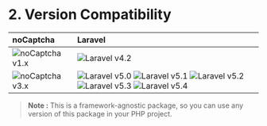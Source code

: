 # 2. Version Compatibility

| noCaptcha                         | Laravel                                                                                                                                          |
|:----------------------------------|:-------------------------------------------------------------------------------------------------------------------------------------------------|
| ![noCaptcha v1.x][no_captcha_1_x] | ![Laravel v4.2][laravel_4_2]                                                                                                                     |
| ![noCaptcha v3.x][no_captcha_3_x] | ![Laravel v5.0][laravel_5_0] ![Laravel v5.1][laravel_5_1] ![Laravel v5.2][laravel_5_2] ![Laravel v5.3][laravel_5_3] ![Laravel v5.4][laravel_5_4] |

> **Note :** This is a framework-agnostic package, so you can use any version of this package in your PHP project.

[laravel_4_2]:    https://img.shields.io/badge/v4.2-supported-brightgreen.svg?style=flat-square "Laravel v4.2"
[no_captcha_1_x]: https://img.shields.io/badge/version-1.*-blue.svg?style=flat-square "noCaptcha v1.*"

[laravel_5_0]:    https://img.shields.io/badge/v5.0-supported-brightgreen.svg?style=flat-square "Laravel v5.0"
[laravel_5_1]:    https://img.shields.io/badge/v5.1-supported-brightgreen.svg?style=flat-square "Laravel v5.1"
[laravel_5_2]:    https://img.shields.io/badge/v5.2-supported-brightgreen.svg?style=flat-square "Laravel v5.2"
[laravel_5_3]:    https://img.shields.io/badge/v5.3-supported-brightgreen.svg?style=flat-square "Laravel v5.3"
[laravel_5_4]:    https://img.shields.io/badge/v5.4-supported-brightgreen.svg?style=flat-square "Laravel v5.4"
[no_captcha_3_x]: https://img.shields.io/badge/version-3.*-blue.svg?style=flat-square "noCaptcha v3.*"
